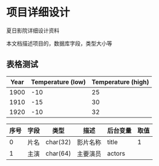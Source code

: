 # 项目详细设计
夏日影院详细设计资料

本文档描述项目的，数据库字段，类型大小等

## 表格测试


Year | Temperature (low) | Temperature (high)
--- | --- | ---
1900 | -10 | 25
1910 | -15 | 30
1920 | -10 | 32

序号|字段|类型|描述|后台变量|取值
--- | --- | --- | --- | --- | ---
0   |片名 |char(32)|影片名称|title|1   
1   |主演 |char(64)|主要演员|actors| 
 





